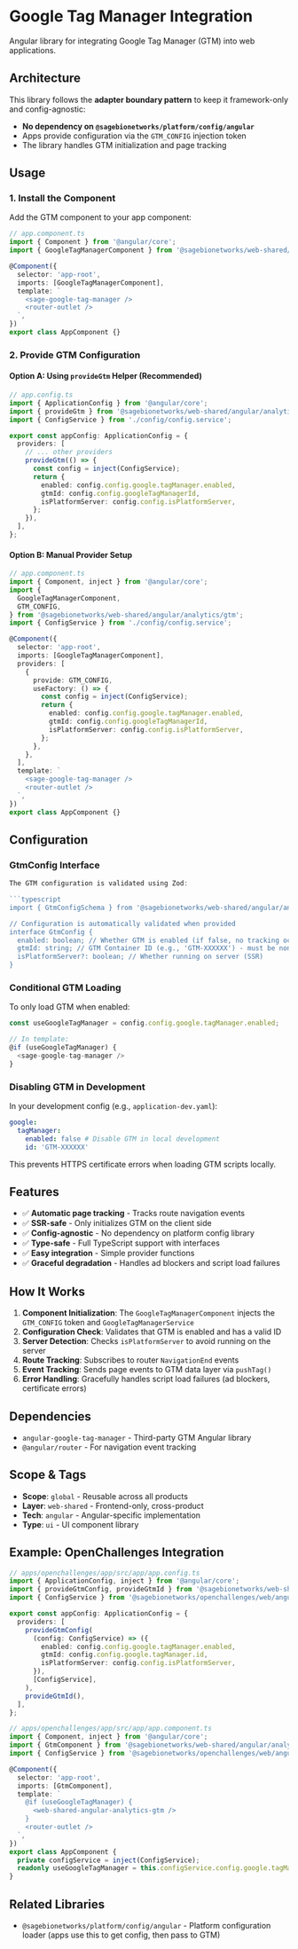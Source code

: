 # Google Tag Manager Integration

Angular library for integrating Google Tag Manager (GTM) into web applications.

## Architecture

This library follows the **adapter boundary pattern** to keep it framework-only and config-agnostic:

- **No dependency on `@sagebionetworks/platform/config/angular`**
- Apps provide configuration via the `GTM_CONFIG` injection token
- The library handles GTM initialization and page tracking

## Usage

### 1. Install the Component

Add the GTM component to your app component:

```typescript
// app.component.ts
import { Component } from '@angular/core';
import { GoogleTagManagerComponent } from '@sagebionetworks/web-shared/angular/analytics/gtm';

@Component({
  selector: 'app-root',
  imports: [GoogleTagManagerComponent],
  template: `
    <sage-google-tag-manager />
    <router-outlet />
  `,
})
export class AppComponent {}
```

### 2. Provide GTM Configuration

#### Option A: Using `provideGtm` Helper (Recommended)

```typescript
// app.config.ts
import { ApplicationConfig } from '@angular/core';
import { provideGtm } from '@sagebionetworks/web-shared/angular/analytics/gtm';
import { ConfigService } from './config/config.service';

export const appConfig: ApplicationConfig = {
  providers: [
    // ... other providers
    provideGtm(() => {
      const config = inject(ConfigService);
      return {
        enabled: config.config.google.tagManager.enabled,
        gtmId: config.config.googleTagManagerId,
        isPlatformServer: config.config.isPlatformServer,
      };
    }),
  ],
};
```

#### Option B: Manual Provider Setup

```typescript
// app.component.ts
import { Component, inject } from '@angular/core';
import {
  GoogleTagManagerComponent,
  GTM_CONFIG,
} from '@sagebionetworks/web-shared/angular/analytics/gtm';
import { ConfigService } from './config/config.service';

@Component({
  selector: 'app-root',
  imports: [GoogleTagManagerComponent],
  providers: [
    {
      provide: GTM_CONFIG,
      useFactory: () => {
        const config = inject(ConfigService);
        return {
          enabled: config.config.google.tagManager.enabled,
          gtmId: config.config.googleTagManagerId,
          isPlatformServer: config.config.isPlatformServer,
        };
      },
    },
  ],
  template: `
    <sage-google-tag-manager />
    <router-outlet />
  `,
})
export class AppComponent {}
```

## Configuration

### GtmConfig Interface

````typescript
The GTM configuration is validated using Zod:

```typescript
import { GtmConfigSchema } from '@sagebionetworks/web-shared/angular/analytics/gtm';

// Configuration is automatically validated when provided
interface GtmConfig {
  enabled: boolean; // Whether GTM is enabled (if false, no tracking occurs)
  gtmId: string; // GTM Container ID (e.g., 'GTM-XXXXXX') - must be non-empty
  isPlatformServer?: boolean; // Whether running on server (SSR)
}
````

### Conditional GTM Loading

To only load GTM when enabled:

```typescript
const useGoogleTagManager = config.config.google.tagManager.enabled;

// In template:
@if (useGoogleTagManager) {
  <sage-google-tag-manager />
}
```

### Disabling GTM in Development

In your development config (e.g., `application-dev.yaml`):

```yaml
google:
  tagManager:
    enabled: false # Disable GTM in local development
    id: 'GTM-XXXXXX'
```

This prevents HTTPS certificate errors when loading GTM scripts locally.

## Features

- ✅ **Automatic page tracking** - Tracks route navigation events
- ✅ **SSR-safe** - Only initializes GTM on the client side
- ✅ **Config-agnostic** - No dependency on platform config library
- ✅ **Type-safe** - Full TypeScript support with interfaces
- ✅ **Easy integration** - Simple provider functions
- ✅ **Graceful degradation** - Handles ad blockers and script load failures

## How It Works

1. **Component Initialization**: The `GoogleTagManagerComponent` injects the `GTM_CONFIG` token and `GoogleTagManagerService`
2. **Configuration Check**: Validates that GTM is enabled and has a valid ID
3. **Server Detection**: Checks `isPlatformServer` to avoid running on the server
4. **Route Tracking**: Subscribes to router `NavigationEnd` events
5. **Event Tracking**: Sends page events to GTM data layer via `pushTag()`
6. **Error Handling**: Gracefully handles script load failures (ad blockers, certificate errors)

## Dependencies

- `angular-google-tag-manager` - Third-party GTM Angular library
- `@angular/router` - For navigation event tracking

## Scope & Tags

- **Scope**: `global` - Reusable across all products
- **Layer**: `web-shared` - Frontend-only, cross-product
- **Tech**: `angular` - Angular-specific implementation
- **Type**: `ui` - UI component library

## Example: OpenChallenges Integration

```typescript
// apps/openchallenges/app/src/app/app.config.ts
import { ApplicationConfig, inject } from '@angular/core';
import { provideGtmConfig, provideGtmId } from '@sagebionetworks/web-shared/angular/analytics/gtm';
import { ConfigService } from '@sagebionetworks/openchallenges/web/angular/config';

export const appConfig: ApplicationConfig = {
  providers: [
    provideGtmConfig(
      (config: ConfigService) => ({
        enabled: config.config.google.tagManager.enabled,
        gtmId: config.config.google.tagManager.id,
        isPlatformServer: config.config.isPlatformServer,
      }),
      [ConfigService],
    ),
    provideGtmId(),
  ],
};
```

```typescript
// apps/openchallenges/app/src/app/app.component.ts
import { Component, inject } from '@angular/core';
import { GtmComponent } from '@sagebionetworks/web-shared/angular/analytics/gtm';
import { ConfigService } from '@sagebionetworks/openchallenges/web/angular/config';

@Component({
  selector: 'app-root',
  imports: [GtmComponent],
  template: `
    @if (useGoogleTagManager) {
      <web-shared-angular-analytics-gtm />
    }
    <router-outlet />
  `,
})
export class AppComponent {
  private configService = inject(ConfigService);
  readonly useGoogleTagManager = this.configService.config.google.tagManager.enabled;
}
```

## Related Libraries

- `@sagebionetworks/platform/config/angular` - Platform configuration loader (apps use this to get config, then pass to GTM)
